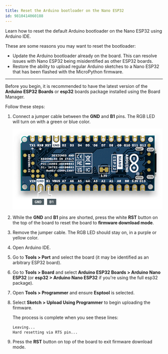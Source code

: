 ```yaml
---
title: Reset the Arduino bootloader on the Nano ESP32
id: 9810414060188
---
```


Learn how to reset the default Arduino bootloader on the Nano ESP32 using Arduino IDE.

These are some reasons you may want to reset the bootloader:

* Update the Arduino bootloader already on the board. This can resolve issues with Nano ESP32 being misidentified as other ESP32 boards.
* Restore the ability to upload regular Arduino sketches to a Nano ESP32 that has been flashed with the MicroPython firmware.

---

Before you begin, it is recommended to have the latest version of the **Arduino ESP32 Boards** or **esp32** boards package installed using the Board Manager.

Follow these steps:

1. Connect a jumper cable between the **GND** and **B1** pins. The RGB LED will turn on with a green or blue color.

   ![The GND and B1 pins](img/nano-esp32-gnd-b1.png)

2. While the **GND** and **B1** pins are shorted, press the white **RST** button on the top of the board to reset the board to **firmware download mode**.

3. Remove the jumper cable. The RGB LED should stay on, in a purple or yellow color.

4. Open Arduino IDE.

5. Go to **Tools > Port** and select the board (it may be identified as an arbitrary ESP32 board).

6. Go to **Tools > Board** and select **Arduino ESP32 Boards > Arduino Nano ESP32** (or **esp32 > Arduino Nano ESP32** if you're using the full esp32 package).

7. Open **Tools > Programmer** and ensure **Esptool** is selected.

8. Select **Sketch > Upload Using Programmer** to begin uploading the firmware.

   The process is complete when you see these lines:

   ```
   Leaving...
   Hard resetting via RTS pin...
   ```

9. Press the **RST** button on top of the board to exit firmware download mode.

